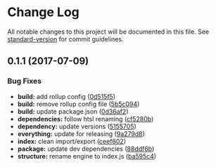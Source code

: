 # Change Log

All notable changes to this project will be documented in this file. See [standard-version](https://github.com/conventional-changelog/standard-version) for commit guidelines.

<a name="0.1.1"></a>
## 0.1.1 (2017-07-09)


### Bug Fixes

* **build:** add rollup config ([0d515f5](https://github.com/nomocas/htsl-router-dom-diffing/commit/0d515f5))
* **build:** remove rollup config file ([5b5c094](https://github.com/nomocas/htsl-router-dom-diffing/commit/5b5c094))
* **build:** update package.json ([0d36af2](https://github.com/nomocas/htsl-router-dom-diffing/commit/0d36af2))
* **dependencies:** follow htsl renaming ([cf5280b](https://github.com/nomocas/htsl-router-dom-diffing/commit/cf5280b))
* **dependency:** update versions ([5155705](https://github.com/nomocas/htsl-router-dom-diffing/commit/5155705))
* **everything:** update for releasing ([9a279d8](https://github.com/nomocas/htsl-router-dom-diffing/commit/9a279d8))
* **index:** clean import/export ([ceef602](https://github.com/nomocas/htsl-router-dom-diffing/commit/ceef602))
* **package:** update dev dependencies ([88ddf6b](https://github.com/nomocas/htsl-router-dom-diffing/commit/88ddf6b))
* **structure:** rename engine to index.js ([ba595c4](https://github.com/nomocas/htsl-router-dom-diffing/commit/ba595c4))
